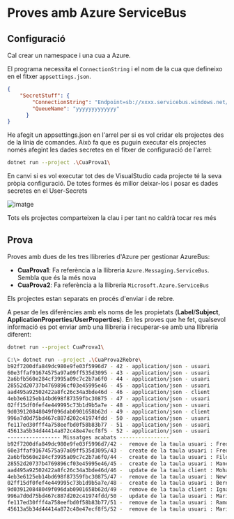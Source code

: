 # Proves amb Azure ServiceBus

## Configuració

Cal crear un namespace i una cua a Azure. 

El programa necessita el `ConnectionString` i el nom de la cua que defineixo en el fitxer `appsettings.json`.

```json
{
    "SecretStuff": {
        "ConnectionString": "Endpoint=sb://xxxx.servicebus.windows.net/;SharedAccessKeyName=RootManageSharedAccessKey;SharedAccessKey=xxxxxxx",
        "QueueName": "yyyyyyyyyyyyy"
      }
}
```

He afegit un appsettings.json en l'arrel per si es vol cridar els projectes des de la línia de comandes. Això fa que es puguin executar els projectes només afegint les dades secretes en el fitxer de configuració de l'arrel:

```bash
dotnet run --project .\CuaProva1\
``` 

En canvi si es vol executar tot des de VisualStudio cada projecte té la seva pròpia configuració. De totes formes és millor deixar-los i posar es dades secretes en el User-Secrets 

![imatge](https://user-images.githubusercontent.com/44464869/119808564-86e66880-bee4-11eb-9364-26a8167b51f2.png)

Tots els projectes comparteixen la clau i per tant no caldrà tocar res més

## Prova

Proves amb dues de les tres llibreries d'Azure per gestionar AzureBus: 

* **CuaProva1**: Fa referència a la llibreria `Azure.Messaging.ServiceBus`. Sembla que és la més nova
* **CuaProva2**: Fa referència a la llibreria `Microsoft.Azure.ServiceBus`

Els projectes estan separats en procés d'enviar i de rebre.

A pesar de les diferències amb els noms de les propietats (**Label**/**Subject**, **ApplicationProperties**/**UserProperties**). En les proves que he fet, qualsevol informació es pot enviar amb una llibreria i recuperar-se amb una llibreria diferent:

```bash
dotnet run --project CuaProva1\
``` 

```bash
C:\> dotnet run --project .\CuaProva2Rebre\
b92f7200dfa849dc980e9fe03f5996d7 - 42 - application/json - usuari
60e3ffaf91674575a97a09ff535d3095 - 43 - application/json - usuari
2a6bfb560e284cf3995a09c7c2b7a6f0 - 44 - application/json - usuari
28552d20737b4769896cf03e45995e46 - 45 - application/json - usuari
aad495a92502422a8fc26c34a3bde46d - 46 - application/json - client
4eb3e6125eb14bd698f87359fbc30875 - 47 - application/json - usuari
02ff15df0fef4e449995c73b1d9b5a7e - 48 - application/json - usuari
9d039120848049f096dab0901658b62d - 49 - application/json - client
996a7d0d75bd467c887d202c41974fdd - 50 - application/json - usuari
fe117ed30fff4a758eefbd0f58b83b77 - 51 - application/json - usuari
45613a5b34d44414a872c48e47ecf8f5 - 52 - application/json - usuari
----------------- Missatges acabats ----------------
b92f7200dfa849dc980e9fe03f5996d7/42 -  remove de la taula usuari : Frederic Pi
60e3ffaf91674575a97a09ff535d3095/43 -  create de la taula usuari : Frederic Pi
2a6bfb560e284cf3995a09c7c2b7a6f0/44 -  create de la taula usuari : Filomenu Garcia
28552d20737b4769896cf03e45995e46/45 -  create de la taula usuari : Manel Puig
aad495a92502422a8fc26c34a3bde46d/46 -  update de la taula client : Mohamed Rius
4eb3e6125eb14bd698f87359fbc30875/47 -  remove de la taula usuari : Newton González
02ff15df0fef4e449995c73b1d9b5a7e/48 -  create de la taula usuari : Bernat Puigpelat
9d039120848049f096dab0901658b62d/49 -  remove de la taula client : Ignasi Roura
996a7d0d75bd467c887d202c41974fdd/50 -  update de la taula usuari : Maria Pinta
fe117ed30fff4a758eefbd0f58b83b77/51 -  remove de la taula usuari : Ramona Reig
45613a5b34d44414a872c48e47ecf8f5/52 -  remove de la taula usuari : Maria de la Asunción Serra
```


